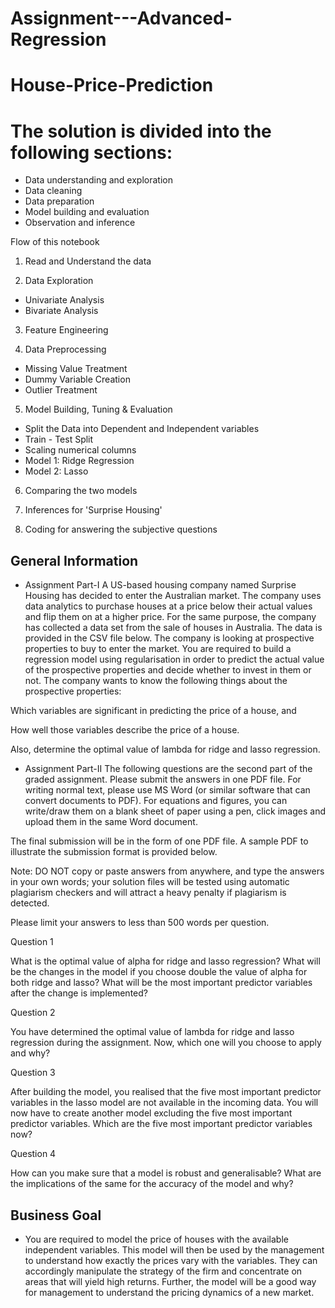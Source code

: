 # Assignment---Advanced-Regression
# House-Price-Prediction 

# The solution is divided into the following sections:
- Data understanding and exploration
- Data cleaning
- Data preparation
- Model building and evaluation
- Observation and inference 

 Flow of this notebook

1) Read and Understand the data

2) Data Exploration
- Univariate Analysis
- Bivariate Analysis

3) Feature Engineering

4) Data Preprocessing
- Missing Value Treatment
- Dummy Variable Creation
- Outlier Treatment

5) Model Building, Tuning & Evaluation
- Split the Data into Dependent and Independent variables
- Train - Test Split
- Scaling numerical columns
- Model 1: Ridge Regression
- Model 2: Lasso

6) Comparing the two models

7) Inferences for 'Surprise Housing'

8) Coding for answering the subjective questions

<!-- You can include any other section that is pertinent to your problem -->

## General Information
- Assignment Part-I
A US-based housing company named Surprise Housing has decided to enter the Australian market. The company uses data analytics to purchase houses at a price below their actual values and flip them on at a higher price. For the same purpose, the company has collected a data set from the sale of houses in Australia. The data is provided in the CSV file below.
The company is looking at prospective properties to buy to enter the market. You are required to build a regression model using regularisation in order to predict the actual value of the prospective properties and decide whether to invest in them or not.
The company wants to know the following things about the prospective properties:

Which variables are significant in predicting the price of a house, and

How well those variables describe the price of a house.

Also, determine the optimal value of lambda for ridge and lasso regression.

- Assignment Part-II
The following questions are the second part of the graded assignment. Please submit the answers in one PDF file. For writing normal text, please use MS Word (or similar software that can convert documents to PDF). For equations and figures, you can write/draw them on a blank sheet of paper using a pen, click images and upload them in the same Word document.

 

The final submission will be in the form of one PDF file. A sample PDF to illustrate the submission format is provided below.

 

Note: DO NOT copy or paste answers from anywhere, and type the answers in your own words; your solution files will be tested using automatic plagiarism checkers and will attract a heavy penalty if plagiarism is detected.

 

Please limit your answers to less than 500 words per question.
 

Question 1

What is the optimal value of alpha for ridge and lasso regression? What will be the changes in the model if you choose double the value of alpha for both ridge and lasso? What will be the most important predictor variables after the change is implemented?

 

Question 2

You have determined the optimal value of lambda for ridge and lasso regression during the assignment. Now, which one will you choose to apply and why?

 

Question 3

After building the model, you realised that the five most important predictor variables in the lasso model are not available in the incoming data. You will now have to create another model excluding the five most important predictor variables. Which are the five most important predictor variables now?

 

Question 4

How can you make sure that a model is robust and generalisable? What are the implications of the same for the accuracy of the model and why?


## Business Goal
- You are required to model the price of houses with the available independent variables. This model will then be used by the management to understand how exactly the prices vary with the variables. They can accordingly manipulate the strategy of the firm and concentrate on areas that will yield high returns. Further, the model will be a good way for management to understand the pricing dynamics of a new market.
